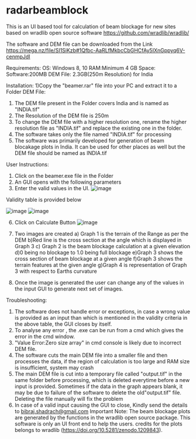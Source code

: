 # radarbeamblock
This is an UI based tool for calculation of beam blockage for new sites based on wradlib open source software https://github.com/wradlib/wradlib/

The software and DEM file can be downloaded from the Link https://mega.nz/file/SI1SiKzb#1Qfbc-AaRLfMkbcCbGHCfAy5IXnGppyq6V-cenmpJdI

Requirements:
OS: Windows 8, 10
RAM:Minimum 4 GB
Space: 
 Software:200MB
 DEM File: 2.3GB(250m Resolution) for India
 
Installation:
1)Copy the "beamer.rar" file into your PC and extract it to a Folder
DEM File:
1) The DEM file present in the Folder covers India and is named as "INDIA.tif"
2) The Resolution of the DEM file is 250m
3) To change the DEM file with a higher resolution one, rename the higher resolution file as 
"INDIA.tif" and replace the existing one in the folder.
4) The software takes only the file named "INDIA.tif" for processing
5) The software was primarily developed for generation of beam blocakage plots in India. It can be used for other places as well but the DEM file should be named as INDIA.tif
   
User Instructions:
1) Click on the beamer.exe file in the Folder
2) An GUI opens with the following parameters
3) Enter the valid values in the UI.
   ![image](https://github.com/user-attachments/assets/d24fc0be-1dfc-4227-a1ac-0ef36a18235e)


Validity table is provided below

![image](https://github.com/user-attachments/assets/d752917b-6c46-4294-98a6-e6b9c425bf0b)
![image](https://github.com/user-attachments/assets/eeac8221-47d3-493a-bc64-e0a95ab7189e)


6) Click on Calculate Button
 ![image](https://github.com/user-attachments/assets/d3184a7c-d50e-43a9-a726-27f0a5a3ca78)
 
 
8) Two images are created
a) Graph 1 is the terrain of the Range as per the DEM
b)Red line is the cross section at the angle which is displayed in Graph 3
c) Graph 2 is the beam blockage calculation at a given elevation
d)0 being no blockage to 1.0 being full blockage
e)Graph 3 shows the cross section of beam blockage at a given angle
f)Graph 3 shows the terrain features at the given angle
g)Graph 4 is representation of Graph 3 with respect to Earths curvature
9) Once the image is generated the user can change any of the values in the input GUI to 
generate next set of images.

Troubleshooting:
1. The software does not handle error or exceptions, in case a wrong value is provided 
as an input than which is mentioned in the validity criteria in the above table, the 
GUI closes by itself.    
2. To analyse any error , the .exe can be run from a cmd which gives the error in the 
cmd window.
4. "Value Error:Zero size array" in cmd console is likely due to incorrect DEM file.
5. The software cuts the main DEM file into a smaller file and then processes the data, 
if the region of calculation is too large and RAM size is insufficient, system may 
crash
6. The main DEM file is cut into a temporary file called "output.tif" in the same folder 
before processing, which is deleted everytime before a new input is provided. 
Sometimes if the data in the graph appears blank, it may be due to failure of the 
software to delete the old"output.tif" file. Deleting the file manually will fix the 
problem
7. In case of a valid input causing the GUI to close, Kindly send the details to 
bibraj.shadrach@gmail.com 
Important Note:
The beam blockage plots are generated by the functions in the wradlib open source package. This software is only an UI front end to help the users. credits for the plots belongs to  wradlib (https://doi.org/10.5281/zenodo.1209843).
